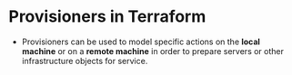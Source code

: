 # Provisioners in Terraform

- Provisioners can be used to model specific actions on the **local machine** or on a **remote machine** in order to prepare servers or other infrastructure objects for service.

